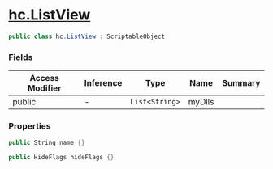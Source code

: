 # [hc.ListView](#T:hc.ListView)

```csharp
public class hc.ListView : ScriptableObject
```
### Fields
| Access Modifier | Inference | Type | Name | Summary | 
| --- | --- | --- | --- | --- | 
| public | - | `List<String>` | myDlls |  | 


### Properties
>
```csharp
public String name {} 

```
>
```csharp
public HideFlags hideFlags {} 

```
